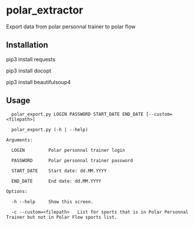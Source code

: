 # polar_extractor
Export data from polar personnal trainer to polar flow

## Installation
pip3 install requests

pip3 install docopt

pip3 install beautifulsoup4

## Usage
```
  polar_export.py LOGIN PASSWORD START_DATE END_DATE [--custom=<filepath>]
  
  polar_export.py (-h | --help)

Arguments:

  LOGIN         Polar personnal trainer login
  
  PASSWORD      Polar personnal trainer password
  
  START_DATE    Start date: dd.MM.YYYY
  
  END_DATE      End date: dd.MM.YYYY

Options:

  -h --help     Show this screen.
  
  -c --custom=<filepath>   List for sports that is in Polar Personnal Trainer but not in Polar Flow sports list.
```
